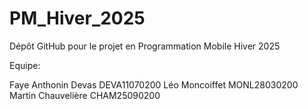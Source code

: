 # PM_Hiver_2025
Dépôt GitHub pour le projet en Programmation Mobile Hiver 2025

Equipe:

Faye Anthonin Devas   DEVA11070200
Léo Moncoiffet        MONL28030200
Martin Chauvelière    CHAM25090200
